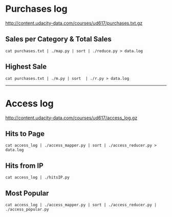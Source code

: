 
# Purchases log
http://content.udacity-data.com/courses/ud617/purchases.txt.gz

## Sales per Category & Total Sales
	cat purchases.txt | ./map.py | sort | ./reduce.py > data.log
	
## Highest Sale
	cat purchases.txt | ./m.py | sort  | ./r.py > data.log 
 

 
	
---------

# Access log
http://content.udacity-data.com/courses/ud617/access_log.gz

## Hits to Page
	cat access_log | ./access_mapper.py | sort | ./access_reducer.py > data.log

## Hits from IP
	cat access_log | ./hitsIP.py 

## Most Popular
	cat access_log | ./access_mapper.py | sort | ./access_reducer.py | ./access_popular.py